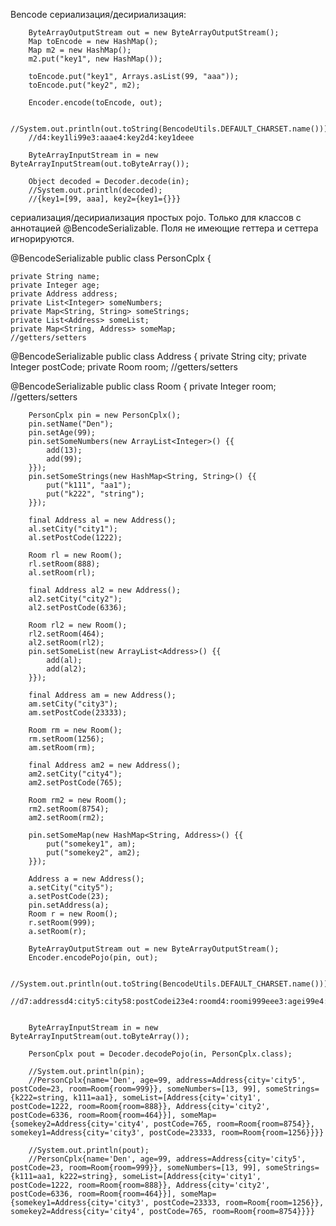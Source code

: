 Bencode сериализация/десириализация:

        ByteArrayOutputStream out = new ByteArrayOutputStream();
        Map toEncode = new HashMap();
        Map m2 = new HashMap();
        m2.put("key1", new HashMap());

        toEncode.put("key1", Arrays.asList(99, "aaa"));
        toEncode.put("key2", m2);

        Encoder.encode(toEncode, out);

        //System.out.println(out.toString(BencodeUtils.DEFAULT_CHARSET.name()));
        //d4:key1li99e3:aaae4:key2d4:key1deee

        ByteArrayInputStream in = new ByteArrayInputStream(out.toByteArray());

        Object decoded = Decoder.decode(in);
        //System.out.println(decoded);
        //{key1=[99, aaa], key2={key1={}}}

сериализация/десириализация простых pojo. Только для классов с аннотацией @BencodeSerializable. Поля не имеющие геттера и сеттера игнорируются.


@BencodeSerializable
public class PersonCplx {

    private String name;
    private Integer age;
    private Address address;
    private List<Integer> someNumbers;
    private Map<String, String> someStrings;
    private List<Address> someList;
    private Map<String, Address> someMap;
    //getters/setters

@BencodeSerializable
public class Address {
    private String city;
    private Integer postCode;
    private Room room;
    //getters/setters

@BencodeSerializable
public class Room {
    private Integer room;
    //getters/setters


        PersonCplx pin = new PersonCplx();
        pin.setName("Den");
        pin.setAge(99);
        pin.setSomeNumbers(new ArrayList<Integer>() {{
            add(13);
            add(99);
        }});
        pin.setSomeStrings(new HashMap<String, String>() {{
            put("k111", "aa1");
            put("k222", "string");
        }});

        final Address al = new Address();
        al.setCity("city1");
        al.setPostCode(1222);

        Room rl = new Room();
        rl.setRoom(888);
        al.setRoom(rl);

        final Address al2 = new Address();
        al2.setCity("city2");
        al2.setPostCode(6336);

        Room rl2 = new Room();
        rl2.setRoom(464);
        al2.setRoom(rl2);
        pin.setSomeList(new ArrayList<Address>() {{
            add(al);
            add(al2);
        }});

        final Address am = new Address();
        am.setCity("city3");
        am.setPostCode(23333);

        Room rm = new Room();
        rm.setRoom(1256);
        am.setRoom(rm);

        final Address am2 = new Address();
        am2.setCity("city4");
        am2.setPostCode(765);

        Room rm2 = new Room();
        rm2.setRoom(8754);
        am2.setRoom(rm2);

        pin.setSomeMap(new HashMap<String, Address>() {{
            put("somekey1", am);
            put("somekey2", am2);
        }});

        Address a = new Address();
        a.setCity("city5");
        a.setPostCode(23);
        pin.setAddress(a);
        Room r = new Room();
        r.setRoom(999);
        a.setRoom(r);

        ByteArrayOutputStream out = new ByteArrayOutputStream();
        Encoder.encodePojo(pin, out);

        //System.out.println(out.toString(BencodeUtils.DEFAULT_CHARSET.name()));
        //d7:addressd4:city5:city58:postCodei23e4:roomd4:roomi999eee3:agei99e4:name3:Den8:someListld4:city5:city18:postCodei1222e4:roomd4:roomi888eeed4:city5:city28:postCodei6336e4:roomd4:roomi464eeee7:someMapd8:somekey1d4:city5:city38:postCodei23333e4:roomd4:roomi1256eee8:somekey2d4:city5:city48:postCodei765e4:roomd4:roomi8754eeee11:someNumbersli13ei99ee11:someStringsd4:k1113:aa14:k2226:stringee


        ByteArrayInputStream in = new ByteArrayInputStream(out.toByteArray());

        PersonCplx pout = Decoder.decodePojo(in, PersonCplx.class);

        //System.out.println(pin);
        //PersonCplx{name='Den', age=99, address=Address{city='city5', postCode=23, room=Room{room=999}}, someNumbers=[13, 99], someStrings={k222=string, k111=aa1}, someList=[Address{city='city1', postCode=1222, room=Room{room=888}}, Address{city='city2', postCode=6336, room=Room{room=464}}], someMap={somekey2=Address{city='city4', postCode=765, room=Room{room=8754}}, somekey1=Address{city='city3', postCode=23333, room=Room{room=1256}}}}

        //System.out.println(pout);
        //PersonCplx{name='Den', age=99, address=Address{city='city5', postCode=23, room=Room{room=999}}, someNumbers=[13, 99], someStrings={k111=aa1, k222=string}, someList=[Address{city='city1', postCode=1222, room=Room{room=888}}, Address{city='city2', postCode=6336, room=Room{room=464}}], someMap={somekey1=Address{city='city3', postCode=23333, room=Room{room=1256}}, somekey2=Address{city='city4', postCode=765, room=Room{room=8754}}}}


